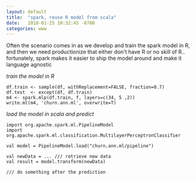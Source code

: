 ```yaml
---
layout: default
title:  "spark, reuse R model from scala"
date:   2018-01-25 10:32:45 -0700
categories: www
---
```


Often the scenario comes in as we develop and train the spark model in R, and then
we need productionize that either don't have R or no skill of R.. fortunately,
spark makes it easier to ship the model around and make it language agnostic

_train the model in R_
```
df.train <- sample(df, withReplacement=FALSE, fraction=0.7)
df.test  <- except(df, df.train)
m4 <- spark.mlp(df.train, f, layers=c(34, 5 ,2))
write.ml(m4, 'churn.ann.ml', overwrite=T)
```

_load the model in scala and predict_
```
import org.apache.spark.ml.PipelineModel
import org.apache.spark.ml.classification.MultilayerPerceptronClassifier

val model = PipelineModel.load("churn.ann.ml/pipeline")

val newData = ... /// retrieve new data
val result = model.transform(newData)

/// do something after the prediction

```
